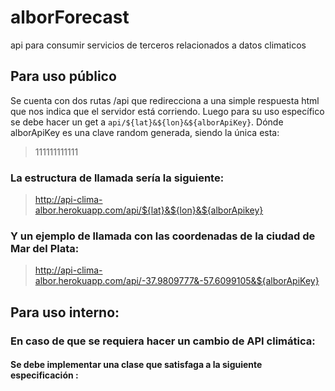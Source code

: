 # alborForecast
api para consumir servicios de terceros relacionados a datos climaticos

## Para uso público
Se cuenta con dos rutas /api que redirecciona a una simple respuesta html 
que nos indica que el servidor está corriendo. Luego para su uso específico 
se debe hacer un get a ```api/${lat}&${lon}&${alborApiKey}```. Dónde alborApiKey es 
una clave random generada, siendo la única esta: 
>111111111111

### La estructura de llamada sería la siguiente:

>http://api-clima-albor.herokuapp.com/api/${lat}&${lon}&${alborApikey}

### Y un ejemplo de llamada con las coordenadas de la ciudad de Mar del Plata:

>http://api-clima-albor.herokuapp.com/api/-37.9809777&-57.6099105&${alborApiKey}

## Para uso interno:
### En caso de que se requiera hacer un cambio de API climática:
#### Se debe implementar una clase que satisfaga a la siguiente especificación :
